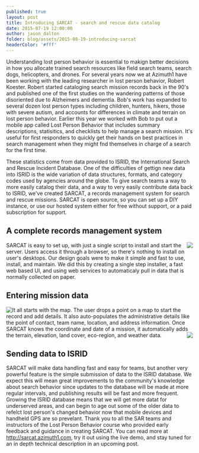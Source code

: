 ```yaml
---
published: true
layout: post
title: Introducing SARCAT - search and rescue data catalog
date: 2015-07-19 12:00:00
author: jason_dalton
folder: blog/assets/2015-08-19-introducing-sarcat
headerColor: '#fff'
---
```




Understanding lost person behavior is essential to makign better decisions in how you allocate trained search resources like field search teams, search dogs, helicopters, and drones.  For several years now we at Azimuth1 have been working with the leading researcher in lost person behavior, Robert Koester.  Robert started cataloging search mission records back in the 90's and published one of the first studies on the wandering patterns of those disoriented due to Alzheimers and dementia.  Bob's work has expanded to several dozen lost person types including children, hunters, hikers, those with severe autism, and accounts for differences in climate and terrain on lost person behavior.  Earlier this year we worked with Bob to put out a mobile app called Lost Person Behavior that includes summary descriptions, statisitics, and checklists to help manage a search mission.  It's useful for first responders to quickly get their hands on best practices in search management when they might fnd themselves in charge of a search for the first time.

These statistics come from data provided to ISRID, the International Search and Rescue Incident Database.  One of the difficulties of gettign new data into ISRID is the wide variation of data structures, formats, and category codes used by agencies around the globe.  To give search teams a way to more easily catalog their data, and a way to very easily contribute data back to ISRID, we've created SARCAT, a records management system for search and rescue missions.  SARCAT is open source, so you can set up a DIY instance, or use our hosted system either for free without support, or a paid subscription for support. 

## A complete records management system

<img style="float: right" src="{{site.baseurl}}/{{page.folder}}/SARCAT_stats_screen.png">
SARCAT is easy to set up, with just a single script to install and start the server.   Users access it through a browser, so there's nothing to install on user's desktops.  Our design goals were to make it simple and fast to use, install, and maintain.  We did this by creating a single step installer, a fast web based UI, and using web services to automaticaly pull in data that is normally collected on paper.    


## Entering mission data

<img style="float: left" src="{{site.baseurl}}/{{page.folder}}/SARCAT_record_map_screen.png">
It all starts with the map.  The user drops a point on a map to start the record and add details.    It also auto-populates the administrative details like the point of contact, team name, location, and address information.  Once SARCAT knows the coordinate and date of a mission, it automatically adds the terrain, elevation, land cover, eco-region, and weather data.
<img style="float: right" src="{{site.baseurl}}/{{page.folder}}/SARCAT_record_weather_screen.png">

## Sending data to ISRID

SARCAT will make data handling fast and easy for teams, but another very powerful feature is the simple submission of data to the ISRID database.  We expect this will mean great improvements to the community's knowledge about search behavior since updates to the database will be made at more regular intervals, and publishing results will be fast and more frequent.   Growing the ISRID database means that we will get more datat for underserved areas, and can begin to age out some of the older data to refelct lost person's changed behavior now that mobile devices and handheld GPS are so prevelant.  Thank you to all the SAR teams and instructors of the Lost Person Behavior course who provided early feedback and guidance in creating SARCAT.   You can read more at http://sarcat.azimuth1.com, try it out using the live demo, and stay tuned for an in depth technical description in an upcoming post.


